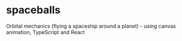 # spaceballs
Orbital mechanics (flying a spaceship around a planet) - using canvas animation, TypeScript and React
